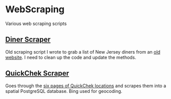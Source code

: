 # WebScraping
Various web scraping scripts

## [Diner Scraper](https://github.com/cfh294/WebScraping/tree/master/Diner%20Scraper)
Old scraping script I wrote to grab a list of New Jersey diners from an [old website](http://njdiners.com/cgi-bin/listing.cgi?ALL).
I need to clean up the code and update the methods.

## [QuickChek Scraper](https://github.com/cfh294/WebScraping/tree/master/QuickChek%20Scraper)
Goes through the [six pages of QuickChek locations](http://quickchek.com/StoresList/List/3097/1) and scrapes them into
a spatial PostgreSQL database. Bing used for geocoding.
